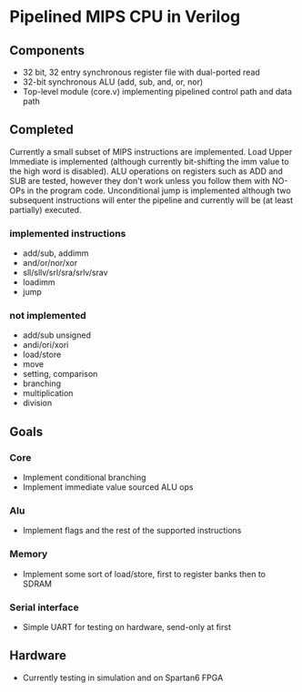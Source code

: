 # Pipelined MIPS CPU in Verilog
## Components
- 32 bit, 32 entry synchronous register file with dual-ported read
- 32-bit synchronous ALU (add, sub, and, or, nor)
- Top-level module (core.v) implementing pipelined control path and data path

## Completed
Currently a small subset of MIPS instructions are implemented. Load Upper Immediate is implemented (although currently bit-shifting the imm value to the high word is disabled). ALU operations on registers such as ADD and SUB are tested, however they don't work unless you follow them with NO-OPs in the program code. Unconditional jump is implemented although two subsequent instructions will enter the pipeline and currently will be (at least partially) executed.

### implemented instructions
- add/sub, addimm
- and/or/nor/xor
- sll/sllv/srl/sra/srlv/srav
- loadimm
- jump

### not implemented
- add/sub unsigned
- andi/ori/xori
- load/store
- move
- setting, comparison
- branching
- multiplication
- division

## Goals

### Core
- Implement conditional branching
- Implement immediate value sourced ALU ops

### Alu 
- Implement flags and the rest of the supported instructions

### Memory
- Implement some sort of load/store, first to register banks then to SDRAM

### Serial interface
- Simple UART for testing on hardware, send-only at first

## Hardware
- Currently testing in simulation and on Spartan6 FPGA
